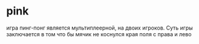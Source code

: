 # pink
игра пинг-понг является мультиплеерной, на двоих игроков. Суть игры заключается в том что бы мячик не коснулся края поля с права и лево
